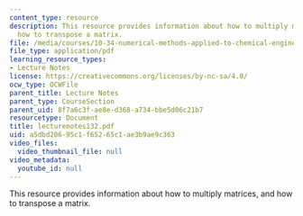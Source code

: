 ```yaml
---
content_type: resource
description: This resource provides information about how to multiply matrices, and
  how to transpose a matrix.
file: /media/courses/10-34-numerical-methods-applied-to-chemical-engineering-fall-2005/a5dbd20695c1f65265c1ae3b9ae9c363_lecturenotes132.pdf
file_type: application/pdf
learning_resource_types:
- Lecture Notes
license: https://creativecommons.org/licenses/by-nc-sa/4.0/
ocw_type: OCWFile
parent_title: Lecture Notes
parent_type: CourseSection
parent_uid: 8f7a6c3f-ae8e-d368-a734-bbe5d06c21b7
resourcetype: Document
title: lecturenotes132.pdf
uid: a5dbd206-95c1-f652-65c1-ae3b9ae9c363
video_files:
  video_thumbnail_file: null
video_metadata:
  youtube_id: null
---
```

This resource provides information about how to multiply matrices, and how to transpose a matrix.